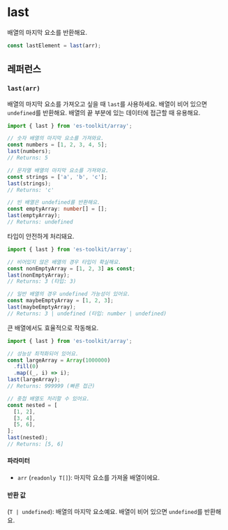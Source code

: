 # last

배열의 마지막 요소를 반환해요.

```typescript
const lastElement = last(arr);
```

## 레퍼런스

### `last(arr)`

배열의 마지막 요소를 가져오고 싶을 때 `last`를 사용하세요. 배열이 비어 있으면 `undefined`를 반환해요. 배열의 끝 부분에 있는 데이터에 접근할 때 유용해요.

```typescript
import { last } from 'es-toolkit/array';

// 숫자 배열의 마지막 요소를 가져와요.
const numbers = [1, 2, 3, 4, 5];
last(numbers);
// Returns: 5

// 문자열 배열의 마지막 요소를 가져와요.
const strings = ['a', 'b', 'c'];
last(strings);
// Returns: 'c'

// 빈 배열은 undefined를 반환해요.
const emptyArray: number[] = [];
last(emptyArray);
// Returns: undefined
```

타입이 안전하게 처리돼요.

```typescript
import { last } from 'es-toolkit/array';

// 비어있지 않은 배열의 경우 타입이 확실해요.
const nonEmptyArray = [1, 2, 3] as const;
last(nonEmptyArray);
// Returns: 3 (타입: 3)

// 일반 배열의 경우 undefined 가능성이 있어요.
const maybeEmptyArray = [1, 2, 3];
last(maybeEmptyArray);
// Returns: 3 | undefined (타입: number | undefined)
```

큰 배열에서도 효율적으로 작동해요.

```typescript
import { last } from 'es-toolkit/array';

// 성능상 최적화되어 있어요.
const largeArray = Array(1000000)
  .fill(0)
  .map((_, i) => i);
last(largeArray);
// Returns: 999999 (빠른 접근)

// 중첩 배열도 처리할 수 있어요.
const nested = [
  [1, 2],
  [3, 4],
  [5, 6],
];
last(nested);
// Returns: [5, 6]
```

#### 파라미터

- `arr` (`readonly T[]`): 마지막 요소를 가져올 배열이에요.

#### 반환 값

(`T | undefined`): 배열의 마지막 요소예요. 배열이 비어 있으면 `undefined`를 반환해요.
